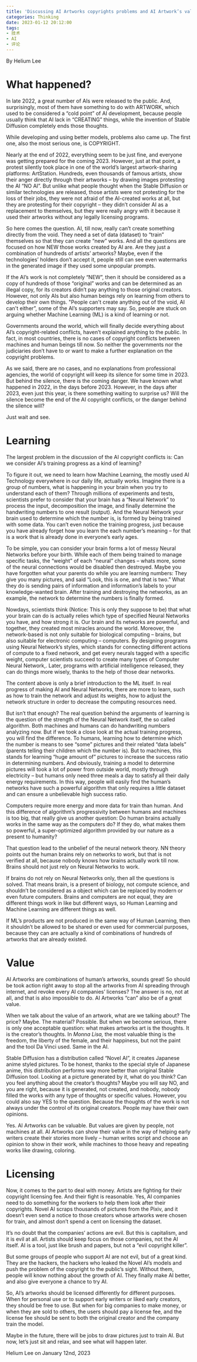 ```yaml
---
title: 'Discussing AI Artworks copyrights problems and AI Artwork’s values of culture'
categories: Thinking
date: 2023-01-12 20:12:00
tags:
- 技术
- AI
- 评论
---
```

<!-- wp:paragraph -->

<p>By Helium Lee</p>
<!-- /wp:paragraph -->

<!-- wp:heading {"level":1} -->

<h1>What happened?</h1>
<!-- /wp:heading -->

<!-- wp:paragraph -->

<p>In late 2022, a great number of AIs were released to the public. And, surprisingly, most of them have something to do with ARTWORK, which used to be considered a “cold point” of AI development, because people usually think that AI lack in “CREATING” things, while the invention of Stable Diffusion completely ends those thoughts.</p>
<!-- /wp:paragraph -->

<!-- wp:paragraph -->

<p>While developing and using better models, problems also came up. The first one, also the most serious one, is COPYRIGHT.</p>
<!-- /wp:paragraph -->

<!-- wp:paragraph -->

<p>Nearly at the end of 2022, everything seem to be just fine, and everyone was getting prepared for the coming 2023. However, just at that point, a protest silently took place in one of the world’s largest artwork-sharing platforms: ArtStation. Hundreds, even thousands of famous artists, show their anger directly through their artworks – by drawing images protesting the AI “NO AI”. But unlike what people thought when the Stable Diffusion or similar technologies are released, those artists were not protesting for the loss of their jobs, they were not afraid of the AI-created works at all, but they are protesting for their copyright – they didn’t consider AI as a replacement to themselves, but they were really angry with it because it used their artworks without any legally licensing programs.</p>
<!-- /wp:paragraph -->

<!-- wp:paragraph -->

<p>So here comes the question. AI, till now, really can’t create something directly from the void. They need a set of data (dataset) to “train” themselves so that they can create “new” works. And all the questions are focused on how NEW those works created by AI are. Are they just a combination of hundreds of artists’ artworks? Maybe, even if the technologies’ holders don’t accept it, people still can see even watermarks in the generated image if they used some unpopular prompts.</p>
<!-- /wp:paragraph -->

<!-- wp:paragraph -->

<p>If the AI’s work is not completely “NEW”, then it should be considered as a copy of hundreds of those “original” works and can be determined as an illegal copy, for its creators didn’t pay anything to those original creators. However, not only AIs but also human beings rely on learning from others to develop their own things. "People can't create anything out of the void, AI can't either”, some of the AI’s supporters may say. So, people are stuck on arguing whether Machine Learning (ML) is a kind of learning or not.</p>
<!-- /wp:paragraph -->

<!-- wp:paragraph -->

<p>Governments around the world, which will finally decide everything about AI’s copyright-related conflicts, haven’t explained anything to the public. In fact, in most countries, there is no cases of copyright conflicts between machines and human beings till now. So neither the governments nor the judiciaries don’t have to or want to make a further explanation on the copyright problems.</p>
<!-- /wp:paragraph -->

<!-- wp:paragraph -->

<p>As we said, there are no cases, and no explanations from professional agencies, the world of copyright will keep its silence for some time in 2023. But behind the silence, there is the coming danger. We have known what happened in 2022, in the days before 2023. However, in the days after 2023, even just this year, is there something waiting to surprise us? Will the silence become the end of the AI copyright conflicts, or the danger behind the silence will?</p>
<!-- /wp:paragraph -->

<!-- wp:paragraph -->

<p>Just wait and see.</p>
<!-- /wp:paragraph -->

<!-- wp:heading {"level":1} -->

<h1>Learning</h1>
<!-- /wp:heading -->

<!-- wp:paragraph -->

<p>The largest problem in the discussion of the AI copyright conflicts is: Can we consider AI’s training progress as a kind of learning?</p>
<!-- /wp:paragraph -->

<!-- wp:paragraph -->

<p>To figure it out, we need to learn how Machine Learning, the mostly used AI Technology everywhere in our daily life, actually works. Imagine there is a group of numbers, what is happening in your brain when you try to understand each of them? Through millions of experiments and tests, scientists prefer to consider that your brain has a “Neural Network” to process the input, decomposition the image, and finally determine the handwriting numbers to one result (output). And the Neural Network your brain used to determine which the number is, is formed by being trained with some data. You can’t even notice the training progress, just because you have already forget how you learn the each number’s meaning – for that is a work that is already done in everyone’s early ages.</p>
<!-- /wp:paragraph -->

<!-- wp:paragraph -->

<p>To be simple, you can consider your brain forms a lot of messy Neural Networks before your birth. While each of them being trained to manage specific tasks, the “weight” of each “neural” changes – whats more, some of the neural connections would be disabled then destroyed. Maybe you have forgotten what your parents do while you are learning numbers: They give you many pictures, and said “Look, this is one, and that is two.” What they do is sending pairs of information and information’s labels to your knowledge-wanted brain. After training and destroying the networks, as an example, the network to determine the numbers is finally formed.</p>
<!-- /wp:paragraph -->

<!-- wp:paragraph -->

<p>Nowdays, scientists think (Notice: This is only they suppose to be) that what your brain can do is actually relies which type of specified Neural Networks you have, and how strong it is. Our brain and its networks are powerful, and together, they created most miracles around the world. Moreover, the network-based is not only suitable for biological computing – brains, but also suitable for electronic computing – computers. By designing programs using Neural Network’s styles, which stands for connecting different actions of compute to a fixed network, and get every neurals tagged with a specific weight, computer scientists succeed to create many types of Computer Neural Network,. Later, programs with artificial intelligence released, they can do things more wisely, thanks to the help of those dear networks.</p>
<!-- /wp:paragraph -->

<!-- wp:paragraph -->

<p>The content above is only a brief introduction to the ML itself. In real progress of making AI and Neural Networks, there are more to learn, such as how to train the network and adjust its weights, how to adjust the network structure in order to decrease the computing resources need.</p>
<!-- /wp:paragraph -->

<!-- wp:paragraph -->

<p>But isn’t that enough? The real question behind the arguments of learning is the question of the strength of the Neural Network itself, the so called algorithm. Both machines and humans can do handwriting numbers analyzing now. But if we took a close look at the actual training progress, you will find the difference. To humans, learning how to determine which the number is means to see “some” pictures and their related “data labels” (parents telling their children which the number is). But to machines, this stands for learning “huge amount of” pictures to increase the success ratio in determining numbers. And obviously, training a model to determine pictures will took a lot of power from outside world, mostly through electricity – but humans only need three meals a day to satisfy all their daily energy requirements. In this way, people will easily find the human’s networks have such a powerful algorithm that only requires a little dataset and can ensure a unbelievable high success ratio.</p>
<!-- /wp:paragraph -->

<!-- wp:paragraph -->

<p>Computers require more energy and more data for train than human. And this difference of algorithm’s progressivity between humans and machines is too big, that really give us another question: Do human brains actually works in the same way as the computers do? If they do, what makes them so powerful, a super-optimized algorithm provided by our nature as a present to humanity?</p>
<!-- /wp:paragraph -->

<!-- wp:paragraph -->

<p>That question lead to the unbelief of the neural network theory. NN theory points out the human brains rely on networks to work, but that is not verified at all, because nobody knows how brains actually work till now. Brains should not just rely on Neural Networks to work.</p>
<!-- /wp:paragraph -->

<!-- wp:paragraph -->

<p>If brains do not rely on Neural Networks only, then all the questions is solved. That means brain, is a present of biology, not compute science, and shouldn’t be considered as a object which can be replaced by modern or even future computers. Brains and computers are not equal, they are different things work in like but different ways, so Human Learning and Machine Learning are different things as well.</p>
<!-- /wp:paragraph -->

<!-- wp:paragraph -->

<p>If ML’s products are not produced in the same way of Human Learning, then it shouldn’t be allowed to be shared or even used for commercial purposes, because they can are actually a kind of combinations of hundreds of artworks that are already existed.</p>
<!-- /wp:paragraph -->

<!-- wp:heading {"level":1} -->

<h1>Value</h1>
<!-- /wp:heading -->

<!-- wp:paragraph -->

<p>AI Artworks are combinations of human’s artworks, sounds great! So should be took action right away to stop all the artworks from AI spreading through internet, and revoke every AI companies’ licenses? The answer is no, not at all, and that is also impossible to do. AI Artworks “can” also be of a great value.</p>
<!-- /wp:paragraph -->

<!-- wp:paragraph -->

<p>When we talk about the value of an artwork, what are we talking about? The price? Maybe. The material? Possible. But when we become serious, there is only one acceptable question: what makes artworks art is the thoughts. It is the creator’s thoughts. In <em>Monna Lisa,</em> the most valuable thing is the freedom, the liberty of the female, and their happiness, but not the paint and the tool Da Vinci used. Same in the AI.</p>
<!-- /wp:paragraph -->

<!-- wp:paragraph -->

<p>Stable Diffusion has a distribution called “Novel AI”, it creates Japanese anime styled pictures. To be honest, thanks to the special style of Japanese anime, this distribution performs way more better than original Stable Diffusion tool. Looking at a picture generated by it, what do you think? Can you feel anything about the creator’s thoughts? Maybe you will say NO, and you are right, because it is generated, not created, and nobody, nobody filled the works with any type of thoughts or specific values. However, you could also say YES to the question. Because the thoughts of the work is not always under the control of its original creators. People may have their own opinions.</p>
<!-- /wp:paragraph -->

<!-- wp:paragraph -->

<p>Yes. AI Artworks can be valuable. But values are given by people, not machines at all. AI Artworks can show their value in the way of helping early writers create their stories more lively – human writes script and choose an opinion to show in their work, while machines to those heavy and repeating works like drawing, coloring.</p>
<!-- /wp:paragraph -->

<!-- wp:heading {"level":1} -->

<h1>Licensing</h1>
<!-- /wp:heading -->

<!-- wp:paragraph -->

<p>Now, it comes to the part to deal with money. Artists are fighting for their copyright licensing fee. And their fight is reasonable. Yes, AI companies need to do something for the workers to help them look after their copyrights. Novel AI scraps thousands of pictures from the Pixiv, and it doesn’t even send a notice to those creators whose artworks were chosen for train, and almost don’t spend a cent on licensing the dataset.</p>
<!-- /wp:paragraph -->

<!-- wp:paragraph -->

<p>It’s no doubt that the companies’ actions are evil. But this is capitalism, and it is evil at all. Artists should keep focus on those companies, not the AI itself. AI is a tool, just like brush and papers, but not a “evil copyright killer”.</p>
<!-- /wp:paragraph -->

<!-- wp:paragraph -->

<p>But some groups of people who support AI are not evil, but of a great kind. They are the hackers, the hackers who leaked the Novel AI’s models and push the problem of the copyright to the public’s sight. Without them, people will know nothing about the growth of AI. They finally make AI better, and also give everyone a chance to try AI.</p>
<!-- /wp:paragraph -->

<!-- wp:paragraph -->

<p>So, AI’s artworks should be licensed differently for different purposes. When for personal use or to support early writers or liked early creators, they should be free to use. But when for big companies to make money, or when they are sold to others, the users should pay a license fee, and the license fee should be sent to both the original creator and the company train the model.</p>
<!-- /wp:paragraph -->

<!-- wp:paragraph -->

<p>Maybe in the future, there will be jobs to draw pictures just to train AI. But now, let’s just sit and relax, and see what will happen later.</p>
<!-- /wp:paragraph -->

<!-- wp:paragraph -->

<p>Helium Lee on January 12nd, 2023</p>
<!-- /wp:paragraph -->
